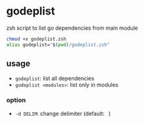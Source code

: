 # godeplist

zsh script to list go dependencies from main module

``` bash
chmod +x godeplist.zsh
alias godeplist="$(pwd)/godeplist.zsh"
```

## usage

- `godeplist`: list all dependencies
- `godeplist <modules>`: list only in modules

### option

- `-d DELIM`: change delimiter (default: ` `)
